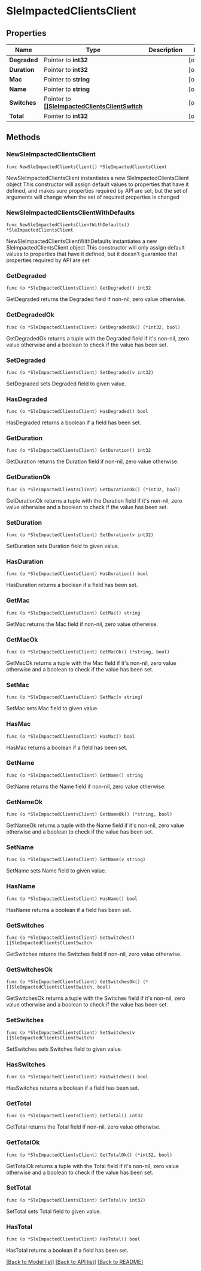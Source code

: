 # SleImpactedClientsClient

## Properties

Name | Type | Description | Notes
------------ | ------------- | ------------- | -------------
**Degraded** | Pointer to **int32** |  | [optional] 
**Duration** | Pointer to **int32** |  | [optional] 
**Mac** | Pointer to **string** |  | [optional] 
**Name** | Pointer to **string** |  | [optional] 
**Switches** | Pointer to [**[]SleImpactedClientsClientSwitch**](SleImpactedClientsClientSwitch.md) |  | [optional] 
**Total** | Pointer to **int32** |  | [optional] 

## Methods

### NewSleImpactedClientsClient

`func NewSleImpactedClientsClient() *SleImpactedClientsClient`

NewSleImpactedClientsClient instantiates a new SleImpactedClientsClient object
This constructor will assign default values to properties that have it defined,
and makes sure properties required by API are set, but the set of arguments
will change when the set of required properties is changed

### NewSleImpactedClientsClientWithDefaults

`func NewSleImpactedClientsClientWithDefaults() *SleImpactedClientsClient`

NewSleImpactedClientsClientWithDefaults instantiates a new SleImpactedClientsClient object
This constructor will only assign default values to properties that have it defined,
but it doesn't guarantee that properties required by API are set

### GetDegraded

`func (o *SleImpactedClientsClient) GetDegraded() int32`

GetDegraded returns the Degraded field if non-nil, zero value otherwise.

### GetDegradedOk

`func (o *SleImpactedClientsClient) GetDegradedOk() (*int32, bool)`

GetDegradedOk returns a tuple with the Degraded field if it's non-nil, zero value otherwise
and a boolean to check if the value has been set.

### SetDegraded

`func (o *SleImpactedClientsClient) SetDegraded(v int32)`

SetDegraded sets Degraded field to given value.

### HasDegraded

`func (o *SleImpactedClientsClient) HasDegraded() bool`

HasDegraded returns a boolean if a field has been set.

### GetDuration

`func (o *SleImpactedClientsClient) GetDuration() int32`

GetDuration returns the Duration field if non-nil, zero value otherwise.

### GetDurationOk

`func (o *SleImpactedClientsClient) GetDurationOk() (*int32, bool)`

GetDurationOk returns a tuple with the Duration field if it's non-nil, zero value otherwise
and a boolean to check if the value has been set.

### SetDuration

`func (o *SleImpactedClientsClient) SetDuration(v int32)`

SetDuration sets Duration field to given value.

### HasDuration

`func (o *SleImpactedClientsClient) HasDuration() bool`

HasDuration returns a boolean if a field has been set.

### GetMac

`func (o *SleImpactedClientsClient) GetMac() string`

GetMac returns the Mac field if non-nil, zero value otherwise.

### GetMacOk

`func (o *SleImpactedClientsClient) GetMacOk() (*string, bool)`

GetMacOk returns a tuple with the Mac field if it's non-nil, zero value otherwise
and a boolean to check if the value has been set.

### SetMac

`func (o *SleImpactedClientsClient) SetMac(v string)`

SetMac sets Mac field to given value.

### HasMac

`func (o *SleImpactedClientsClient) HasMac() bool`

HasMac returns a boolean if a field has been set.

### GetName

`func (o *SleImpactedClientsClient) GetName() string`

GetName returns the Name field if non-nil, zero value otherwise.

### GetNameOk

`func (o *SleImpactedClientsClient) GetNameOk() (*string, bool)`

GetNameOk returns a tuple with the Name field if it's non-nil, zero value otherwise
and a boolean to check if the value has been set.

### SetName

`func (o *SleImpactedClientsClient) SetName(v string)`

SetName sets Name field to given value.

### HasName

`func (o *SleImpactedClientsClient) HasName() bool`

HasName returns a boolean if a field has been set.

### GetSwitches

`func (o *SleImpactedClientsClient) GetSwitches() []SleImpactedClientsClientSwitch`

GetSwitches returns the Switches field if non-nil, zero value otherwise.

### GetSwitchesOk

`func (o *SleImpactedClientsClient) GetSwitchesOk() (*[]SleImpactedClientsClientSwitch, bool)`

GetSwitchesOk returns a tuple with the Switches field if it's non-nil, zero value otherwise
and a boolean to check if the value has been set.

### SetSwitches

`func (o *SleImpactedClientsClient) SetSwitches(v []SleImpactedClientsClientSwitch)`

SetSwitches sets Switches field to given value.

### HasSwitches

`func (o *SleImpactedClientsClient) HasSwitches() bool`

HasSwitches returns a boolean if a field has been set.

### GetTotal

`func (o *SleImpactedClientsClient) GetTotal() int32`

GetTotal returns the Total field if non-nil, zero value otherwise.

### GetTotalOk

`func (o *SleImpactedClientsClient) GetTotalOk() (*int32, bool)`

GetTotalOk returns a tuple with the Total field if it's non-nil, zero value otherwise
and a boolean to check if the value has been set.

### SetTotal

`func (o *SleImpactedClientsClient) SetTotal(v int32)`

SetTotal sets Total field to given value.

### HasTotal

`func (o *SleImpactedClientsClient) HasTotal() bool`

HasTotal returns a boolean if a field has been set.


[[Back to Model list]](../README.md#documentation-for-models) [[Back to API list]](../README.md#documentation-for-api-endpoints) [[Back to README]](../README.md)


